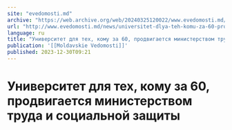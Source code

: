 ```yaml
---
site: "evedomosti.md"
archive: "https://web.archive.org/web/20240325120022/www.evedomosti.md/news/universitet-dlya-teh-komu-za-60-prodvigaetsya-ministerstvom"
url: "http://www.evedomosti.md/news/universitet-dlya-teh-komu-za-60-prodvigaetsya-ministerstvom"
language: ru
title: "Университет для тех, кому за 60, продвигается министерством труда и социальной защиты"
publication: '[[Moldavskie Vedomosti]]'
published: 2023-12-30T09:21
---
```


# Университет для тех, кому за 60, продвигается министерством труда и социальной защиты


